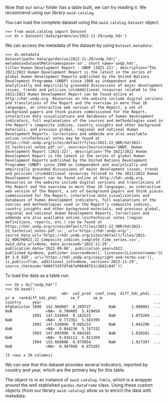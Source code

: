 Now that our `data/` folder has a table built, we can try reading it. We recommend using our library `owid-catalog`.

You can load the complete dataset using the `owid.catalog.Dataset` object:


```pycon
>>> from owid.catalog import Dataset
>>> ds = Dataset('data/garden/un/2022-11-29/undp_hdr')
```

We can access the metadata of the dataset by using `Dataset.metadata`:

```pycon
>>> ds.metadata
Dataset(path='data/garden/un/2022-11-29/undp_hdr/', metadata=DatasetMeta(namespace='un', short_name='undp_hdr', title='Human Development Report - UNDP (2021-22)', description="The 2021/2022 Human Development Report is the latest in the series of global Human Development Reports published by the United Nations Development Programme (UNDP) since 1990 as independent and analytically and empirically grounded discussions of major development issues, trends and policies.\n\nAdditional resources related to the 2021/2022 Human Development Report can be found online at http://hdr.undp.org. Resources on the website include digital versions and translations of the Report and the overview in more than 10 languages, an interactive web version of the Report, a set of background papers and think pieces commissioned for the Report, interactive data visualizations and databases of human development indicators, full explanations of the sources and methodologies used in the Report's composite indices, country insights and other background materials, and previous global, regional and national Human Development Reports. Corrections and addenda are also available online.\n\nTechnical notes may be found at https://hdr.undp.org/sites/default/files/2021-22_HDR/hdr2021-22_technical_notes.pdf.\n", sources=[Source(name='UNDP, Human Development Report (2021-22)', description='The 2021/2022 Human Development Report is the latest in the series of global Human Development Reports published by the United Nations Development Programme (UNDP) since 1990 as independent and analytically and empirically grounded discussions of major development issues, trends and policies.\n\nAdditional resources related to the 2021/2022 Human Development Report can be found online at http://hdr.undp.org. Resources on the website include digital versions and translations of the Report and the overview in more than 10 languages, an interactive web version of the Report, a set of background papers and think pieces commissioned for the Report, interactive data visualizations and databases of human development indicators, full explanations of the sources and methodologies used in the Report’s composite indices, country insights and other background materials, and previous global, regional and national Human Development Reports. Corrections and addenda are also available online.\n\nTechnical notes (region definitions, reports, etc.) can be found at https://hdr.undp.org/sites/default/files/2021-22_HDR/hdr2021-22_technical_notes.pdf.\n', url='https://hdr.undp.org/', source_data_url='https://hdr.undp.org/sites/default/files/2021-22_HDR/HDR21-22_Composite_indices_complete_time_series.csv', owid_data_url=None, date_accessed='2022-11-29', publication_date='2022-09-08', publication_year=2022, published_by=None, publisher_source=None)], licenses=[License(name='CC BY 3.0 IGO', url='https://hdr.undp.org/copyright-and-terms-use')], is_public=True, additional_info=None, version='2022-11-29', source_checksum='b806f3297dfa67e996487b1c3602c94f'))
```

To load the data as a table run:

```pycon
>>> tb = ds["undp_hdr"]
>>> tb.head()
                         abr  co2_prod  coef_ineq  diff_hdi_phdi  ...  pr_m  rankdiff_hdi_phdi      se_f      se_m
country     year                                                  ...
Afghanistan 1990  142.960007  0.209727        NaN       1.098901  ...   NaN               <NA>  0.700485  5.419458
            1991  147.524994  0.182525        NaN       1.075269  ...   NaN               <NA>  0.772361  5.583395
            1992  147.520996  0.095233        NaN       1.045296  ...   NaN               <NA>  0.844236  5.747332
            1993  147.895996  0.084285        NaN       1.010101  ...   NaN               <NA>  0.916112  5.911269
            1994  155.669006  0.075054        NaN       1.027397  ...   NaN               <NA>  0.987988  6.075205

[5 rows x 39 columns]
```

We can see that this dataset provides several indicators, reported by country and year, which are the primary key for this table.


The object `tb` is an instance of `owid.catalog.Table`, which is a wrapper around the well stablished `pandas.DataFrame` class. Using these custom
objects (from our library `owid-catalog`) allow us to enrich the data with metadata.
